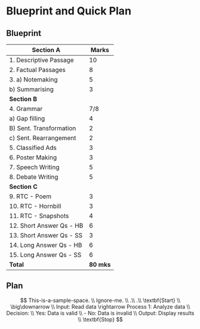 # Blueprint and Quick Plan

## Blueprint

| **Section A**            | **Marks**  |
| ------------------------ | ---------- |
| 1. Descriptive Passage   | 10         |
| 2. Factual Passages      | 8          |
| 3. a) Notemaking         | 5          |
| b) Summarising           | 3          |
| **Section B**            |            |
| 4. Grammar               | 7/8        |
| a) Gap filling           | 4          |
| B) Sent. Transformation  | 2          |
| c) Sent. Rearrangement   | 2          |
| 5. Classified Ads        | 3          |
| 6. Poster Making         | 3          |
| 7. Speech Writing        | 5          |
| 8. Debate Writing        | 5          |
| **Section C**            |            |
| 9. RTC - Poem            | 3          |
| 10. RTC - Hornbill       | 3          |
| 11. RTC - Snapshots      | 4          |
| 12. Short Answer Qs - HB | 6          |
| 13. Short Answer Qs - SS | 3          |
| 14. Long Answer Qs - HB  | 6          |
| 15. Long Answer Qs - SS  | 6          |
| **Total**                | **80 mks** |

## Plan

$$
This-is-a-sample-space. \\ Ignore-me. \\ .\\ .\\ \textbf{Start} \\ \big\downarrow \\ Input: Read data \rightarrow Process 1: Analyze data \\ Decision: \\ Yes: Data is valid \\ - No: Data is invalid \\ Output: Display results \\ \textbf{Stop}
$$
